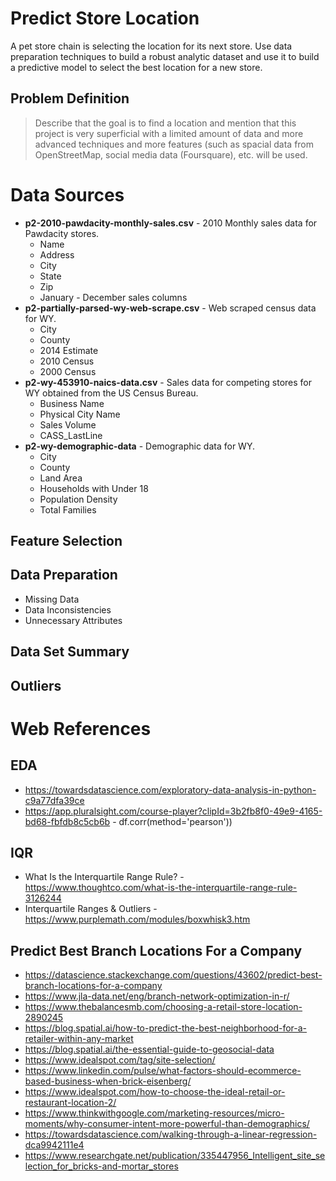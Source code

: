 # Predict Store Location

A pet store chain is selecting the location for its next store. Use data preparation techniques to build a robust analytic dataset and 
use it to build a predictive model to select the best location for a new store.

## Problem Definition

> Describe that the goal is to find a location and mention that this project is very superficial with a limited amount of data and more 
advanced techniques and more features (such as spacial data from OpenStreetMap, social media data (Foursquare), etc. will be used.

# Data Sources

- **p2-2010-pawdacity-monthly-sales.csv** - 2010 Monthly sales data for Pawdacity stores.
	* Name
	* Address
	* City
	* State
	* Zip
	* January - December sales columns
- **p2-partially-parsed-wy-web-scrape.csv** - Web scraped census data for WY.
	* City
	* County
	* 2014 Estimate
	* 2010 Census
	* 2000 Census
- **p2-wy-453910-naics-data.csv** - Sales data for competing stores for WY obtained from the US Census Bureau.
	* Business Name
	* Physical City Name
	* Sales Volume
	* CASS_LastLine
- **p2-wy-demographic-data** - Demographic data for WY.
	* City
	* County
	* Land Area
	* Households with Under 18
	* Population Density
	* Total Families

## Feature Selection

## Data Preparation

- Missing Data
- Data Inconsistencies
- Unnecessary Attributes

## Data Set Summary

## Outliers

# Web References

## EDA
- https://towardsdatascience.com/exploratory-data-analysis-in-python-c9a77dfa39ce
- https://app.pluralsight.com/course-player?clipId=3b2fb8f0-49e9-4165-bd68-fbfdb8c5cb6b - df.corr(method='pearson'))

## IQR
- What Is the Interquartile Range Rule? - https://www.thoughtco.com/what-is-the-interquartile-range-rule-3126244
- Interquartile Ranges & Outliers - https://www.purplemath.com/modules/boxwhisk3.htm

## Predict Best Branch Locations For a Company
- https://datascience.stackexchange.com/questions/43602/predict-best-branch-locations-for-a-company
- https://www.jla-data.net/eng/branch-network-optimization-in-r/
- https://www.thebalancesmb.com/choosing-a-retail-store-location-2890245
- https://blog.spatial.ai/how-to-predict-the-best-neighborhood-for-a-retailer-within-any-market
- https://blog.spatial.ai/the-essential-guide-to-geosocial-data
- https://www.idealspot.com/tag/site-selection/
- https://www.linkedin.com/pulse/what-factors-should-ecommerce-based-business-when-brick-eisenberg/
- https://www.idealspot.com/how-to-choose-the-ideal-retail-or-restaurant-location-2/
- https://www.thinkwithgoogle.com/marketing-resources/micro-moments/why-consumer-intent-more-powerful-than-demographics/
- https://towardsdatascience.com/walking-through-a-linear-regression-dca9942111e4
- https://www.researchgate.net/publication/335447956_Intelligent_site_selection_for_bricks-and-mortar_stores